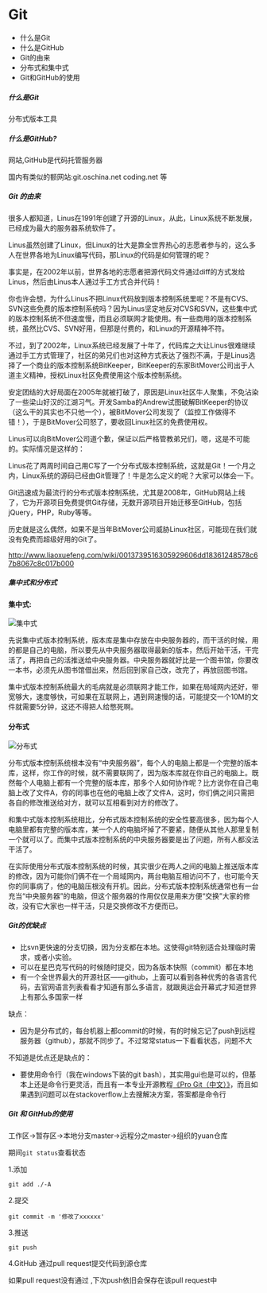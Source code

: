 # Git
* 什么是Git
* 什么是GitHub
* Git的由来
* 分布式和集中式
* Git和GitHub的使用



##### 什么是Git

分布式版本工具

##### 什么是GitHub?

网站,GitHub是代码托管服务器

国内有类似的额网站:git.oschina.net     coding.net 等

##### Git 的由来

很多人都知道，Linus在1991年创建了开源的Linux，从此，Linux系统不断发展，已经成为最大的服务器系统软件了。

Linus虽然创建了Linux，但Linux的壮大是靠全世界热心的志愿者参与的，这么多人在世界各地为Linux编写代码，那Linux的代码是如何管理的呢？

事实是，在2002年以前，世界各地的志愿者把源代码文件通过diff的方式发给Linus，然后由Linus本人通过手工方式合并代码！

你也许会想，为什么Linus不把Linux代码放到版本控制系统里呢？不是有CVS、SVN这些免费的版本控制系统吗？因为Linus坚定地反对CVS和SVN，这些集中式的版本控制系统不但速度慢，而且必须联网才能使用。有一些商用的版本控制系统，虽然比CVS、SVN好用，但那是付费的，和Linux的开源精神不符。

不过，到了2002年，Linux系统已经发展了十年了，代码库之大让Linus很难继续通过手工方式管理了，社区的弟兄们也对这种方式表达了强烈不满，于是Linus选择了一个商业的版本控制系统BitKeeper，BitKeeper的东家BitMover公司出于人道主义精神，授权Linux社区免费使用这个版本控制系统。

安定团结的大好局面在2005年就被打破了，原因是Linux社区牛人聚集，不免沾染了一些梁山好汉的江湖习气。开发Samba的Andrew试图破解BitKeeper的协议（这么干的其实也不只他一个），被BitMover公司发现了（监控工作做得不错！），于是BitMover公司怒了，要收回Linux社区的免费使用权。

Linus可以向BitMover公司道个歉，保证以后严格管教弟兄们，嗯，这是不可能的。实际情况是这样的：

Linus花了两周时间自己用C写了一个分布式版本控制系统，这就是Git！一个月之内，Linux系统的源码已经由Git管理了！牛是怎么定义的呢？大家可以体会一下。

Git迅速成为最流行的分布式版本控制系统，尤其是2008年，GitHub网站上线了，它为开源项目免费提供Git存储，无数开源项目开始迁移至GitHub，包括jQuery，PHP，Ruby等等。

历史就是这么偶然，如果不是当年BitMover公司威胁Linux社区，可能现在我们就没有免费而超级好用的Git了。

http://www.liaoxuefeng.com/wiki/0013739516305929606dd18361248578c67b8067c8c017b000



##### 集中式和分布式

#### 集中式:

![集中式](http://www.liaoxuefeng.com/files/attachments/001384860735706fd4c70aa2ce24b45a8ade85109b0222b000/0)



​	先说集中式版本控制系统，版本库是集中存放在中央服务器的，而干活的时候，用的都是自己的电脑，所以要先从中央服务器取得最新的版本，然后开始干活，干完活了，再把自己的活推送给中央服务器。中央服务器就好比是一个图书馆，你要改一本书，必须先从图书馆借出来，然后回到家自己改，改完了，再放回图书馆。

​	集中式版本控制系统最大的毛病就是必须联网才能工作，如果在局域网内还好，带宽够大，速度够快，可如果在互联网上，遇到网速慢的话，可能提交一个10M的文件就需要5分钟，这还不得把人给憋死啊。

#### 分布式

![分布式](http://www.liaoxuefeng.com/files/attachments/0013848607465969378d7e6d5e6452d8161cf472f835523000/0)



分布式版本控制系统根本没有“中央服务器”，每个人的电脑上都是一个完整的版本库，这样，你工作的时候，就不需要联网了，因为版本库就在你自己的电脑上。既然每个人电脑上都有一个完整的版本库，那多个人如何协作呢？比方说你在自己电脑上改了文件A，你的同事也在他的电脑上改了文件A，这时，你们俩之间只需把各自的修改推送给对方，就可以互相看到对方的修改了。

和集中式版本控制系统相比，分布式版本控制系统的安全性要高很多，因为每个人电脑里都有完整的版本库，某一个人的电脑坏掉了不要紧，随便从其他人那里复制一个就可以了。而集中式版本控制系统的中央服务器要是出了问题，所有人都没法干活了。

在实际使用分布式版本控制系统的时候，其实很少在两人之间的电脑上推送版本库的修改，因为可能你们俩不在一个局域网内，两台电脑互相访问不了，也可能今天你的同事病了，他的电脑压根没有开机。因此，分布式版本控制系统通常也有一台充当“中央服务器”的电脑，但这个服务器的作用仅仅是用来方便“交换”大家的修改，没有它大家也一样干活，只是交换修改不方便而已。

##### Git的优缺点

- 比svn更快速的分支切换，因为分支都在本地。这使得git特别适合处理临时需求，或者小实验。
- 可以在星巴克写代码的时候随时提交，因为各版本快照（commit）都在本地
- 有一个全世界最大的开源社区——github，上面可以看到各种优秀的各语言代码，去官网语言列表看看才知道有那么多语言，就跟奥运会开幕式才知道世界上有那么多国家一样

缺点：

- 因为是分布式的，每台机器上都commit的时候，有的时候忘记了push到远程服务器（github），那就不同步了。不过常常status一下看看状态，问题不大

不知道是优点还是缺点的：

- 要使用命令行（我在windows下装的git bash），其实用gui也是可以的，但基本上还是命令行更灵活，而且有一本专业开源教程[《Pro Git（中文）》](http://git-scm.com/2010/06/09/pro-git-zh.html)，而且如果遇到问题可以在stackoverflow上去搜解决方案，答案都是命令行

##### Git 和 GitHub的使用

工作区->暂存区->本地分支master->远程分之master->组织的yuan仓库

期间``git status``查看状态

1.添加

```
git add ./-A
```

2.提交

```
git commit -m '修改了xxxxxx'
```

3.推送

```
git push
```

4.GitHub 通过pull request提交代码到源仓库

如果pull request没有通过 ,下次push依旧会保存在该pull request中